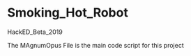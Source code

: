 # Smoking_Hot_Robot
HackED_Beta_2019


The MAgnumOpus File is the main code script for this project
